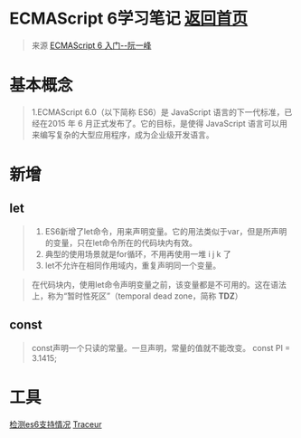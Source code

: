 # ECMAScript 6学习笔记 [返回首页](/)
>来源 [ECMAScript 6 入门--阮一峰](http://es6.ruanyifeng.com/)

# 基本概念
>1.ECMAScript 6.0（以下简称 ES6）是 JavaScript 语言的下一代标准，已经在2015 年 6 月正式发布了。它的目标，是使得 JavaScript 语言可以用来编写复杂的大型应用程序，成为企业级开发语言。

# 新增
## let
>1. ES6新增了let命令，用来声明变量。它的用法类似于var，但是所声明的变量，只在let命令所在的代码块内有效。
>1. 典型的使用场景就是for循环，不用再使用一堆 i j k 了
>1. let不允许在相同作用域内，重复声明同一个变量。

> 在代码块内，使用let命令声明变量之前，该变量都是不可用的。这在语法上，称为“暂时性死区”（temporal dead zone，简称 **TDZ**）
## const
> const声明一个只读的常量。一旦声明，常量的值就不能改变。
const PI = 3.1415;



# 工具
[检测es6支持情况](https://github.com/ruanyf/es-checker)
[Traceur](http://es6.ruanyifeng.com/#docs/intro)